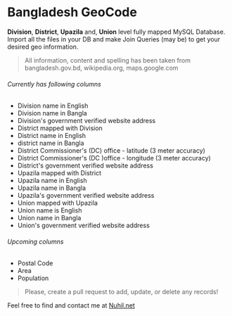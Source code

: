 Bangladesh GeoCode
==================

**Division**, **District**, **Upazila** and, **Union** level fully mapped MySQL Database. Import all the files in your DB and make Join Queries (may be) to get your desired geo information. 

> All information, content and spelling has been taken from bangladesh.gov.bd, wikipedia.org, maps.google.com

###### Currently has following columns
* Division name in English
* Division name in Bangla
* Division's government verified website address
* District mapped with Division
* District name in English
* district name in Bangla
* District Commissioner's (DC) office - latitude (3 meter accuracy)
* District Commissioner's (DC )office - longitude (3 meter accuracy)
* District's government verified website address
* Upazila mapped with District
* Upazila name in English
* Upazila name in Bangla
* Upazila's government verified website address
* Union mapped with Upazila
* Union name is English
* Union name in Bangla
* Union's government verified website address

###### Upcoming columns
* Postal Code
* Area
* Population   

> Please, create a pull request to add, update, or delete any records!

Feel free to find and contact me at [Nuhil.net](https://nuhil.net "Go To My Blog")
